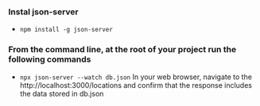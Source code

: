 ### Instal json-server
* `npm install -g json-server`

### From the command line, at the root of your project run the following commands
* `npx json-server --watch db.json`
In your web browser, navigate to the http://localhost:3000/locations and confirm that the response includes the data stored in db.json